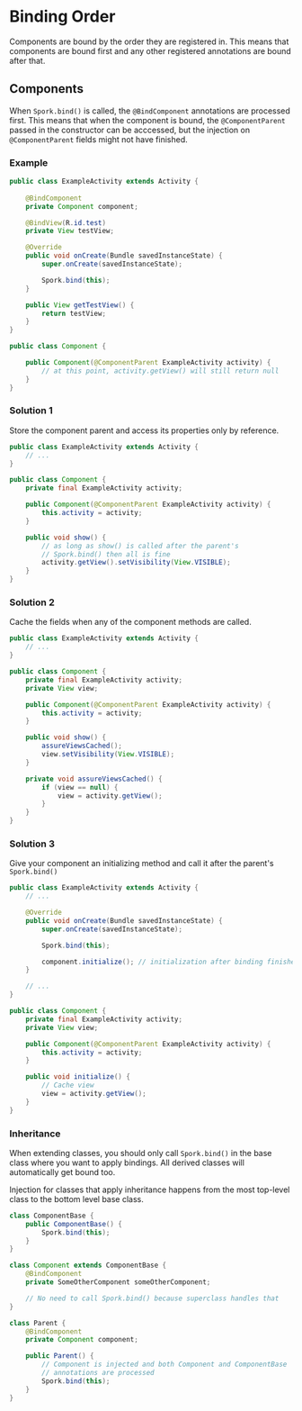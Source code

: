 # Binding Order

Components are bound by the order they are registered in. This means that components are bound first and any other registered annotations are bound after that.

## Components 

When `Spork.bind()` is called, the `@BindComponent` annotations are processed first. This means that when the component is bound, the `@ComponentParent` passed in the constructor can be acccessed, but the injection on `@ComponentParent` fields might not have finished.

### Example

```java
public class ExampleActivity extends Activity {
    
    @BindComponent
    private Component component;

    @BindView(R.id.test)
    private View testView;

    @Override
    public void onCreate(Bundle savedInstanceState) {
        super.onCreate(savedInstanceState);

        Spork.bind(this);
    }

    public View getTestView() {
        return testView;
    }
}

public class Component {

    public Component(@ComponentParent ExampleActivity activity) {
        // at this point, activity.getView() will still return null
    }
}
```

### Solution 1

Store the component parent and access its properties only by reference.

```java
public class ExampleActivity extends Activity {
    // ...
}

public class Component {
    private final ExampleActivity activity;

    public Component(@ComponentParent ExampleActivity activity) {
        this.activity = activity;
    }

    public void show() {
        // as long as show() is called after the parent's
        // Spork.bind() then all is fine
        activity.getView().setVisibility(View.VISIBLE);
    }
}
```

### Solution 2

Cache the fields when any of the component methods are called.

```java
public class ExampleActivity extends Activity {
    // ...
}

public class Component {
    private final ExampleActivity activity;
    private View view;

    public Component(@ComponentParent ExampleActivity activity) {
        this.activity = activity;
    }

    public void show() {
        assureViewsCached();
        view.setVisibility(View.VISIBLE);
    }

    private void assureViewsCached() {
        if (view == null) {
            view = activity.getView();
        }
    }
}
```

### Solution 3

Give your component an initializing method and call it after the parent's `Spork.bind()`

```java
public class ExampleActivity extends Activity {
    // ...

    @Override
    public void onCreate(Bundle savedInstanceState) {
        super.onCreate(savedInstanceState);

        Spork.bind(this);

        component.initialize(); // initialization after binding finished
    }

    // ...
}

public class Component {
    private final ExampleActivity activity;
    private View view;

    public Component(@ComponentParent ExampleActivity activity) {
        this.activity = activity;
    }

    public void initialize() {
        // Cache view
        view = activity.getView();
    }
}
```

### Inheritance

When extending classes, you should only call `Spork.bind()` in the base class where you want to apply bindings. All derived classes will automatically get bound too.

Injection for classes that apply inheritance happens from the most top-level class to the bottom level base class.

```java
class ComponentBase {
    public ComponentBase() {
        Spork.bind(this);
    }
}

class Component extends ComponentBase {
    @BindComponent
    private SomeOtherComponent someOtherComponent;

    // No need to call Spork.bind() because superclass handles that
}

class Parent {
    @BindComponent
    private Component component;

    public Parent() {
        // Component is injected and both Component and ComponentBase
        // annotations are processed
        Spork.bind(this);
    }
}
```
